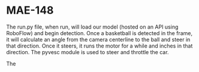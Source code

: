 # MAE-148

The run.py file, when run, will load our model (hosted on an API using RoboFlow) and begin detection. Once a basketball is detected in the frame, it will calculate an angle from the camera centerline to the ball and steer in that direction. Once it steers, it runs the motor for a while and inches in that direction. The pyvesc module is used to steer and throttle the car.

The 

